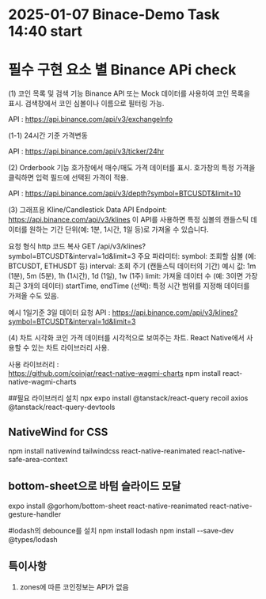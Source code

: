 # 2025-01-07 Binace-Demo Task 14:40 start

# 필수 구현 요소 별 Binance APi check

(1) 코인 목록 및 검색 기능
Binance API 또는 Mock 데이터를 사용하여 코인 목록을 표시.
검색창에서 코인 심볼이나 이름으로 필터링 가능.

API : https://api.binance.com/api/v3/exchangeInfo

(1-1) 24시간 기준 가격변동

API : https://api.binance.com/api/v3/ticker/24hr

(2) Orderbook 기능
호가창에서 매수/매도 가격 데이터를 표시.
호가창의 특정 가격을 클릭하면 입력 필드에 선택된 가격이 적용.

API : https://api.binance.com/api/v3/depth?symbol=BTCUSDT&limit=10

(3) 그래프용
Kline/Candlestick Data API
Endpoint: https://api.binance.com/api/v3/klines
이 API를 사용하면 특정 심볼의 캔들스틱 데이터를 원하는 기간 단위(예: 1분, 1시간, 1일 등)로 가져올 수 있습니다.

요청 형식
http
코드 복사
GET /api/v3/klines?symbol=BTCUSDT&interval=1d&limit=3
주요 파라미터:
symbol: 조회할 심볼 (예: BTCUSDT, ETHUSDT 등)
interval: 조회 주기 (캔들스틱 데이터의 기간)
예시 값:
1m (1분), 5m (5분), 1h (1시간), 1d (1일), 1w (1주)
limit: 가져올 데이터 수 (예: 3이면 가장 최근 3개의 데이터)
startTime, endTime (선택): 특정 시간 범위를 지정해 데이터를 가져올 수도 있음.

예시
1일기준 3일 데이터 요청
API : https://api.binance.com/api/v3/klines?symbol=BTCUSDT&interval=1d&limit=3

(4) 차트 시각화
코인 가격 데이터를 시각적으로 보여주는 차트.
React Native에서 사용할 수 있는 차트 라이브러리 사용.

사용 라이브러리 :  
https://github.com/coinjar/react-native-wagmi-charts
npm install react-native-wagmi-charts

##필요 라이브러리 설치
npx expo install @tanstack/react-query recoil axios @tanstack/react-query-devtools

## NativeWind for CSS

npm install nativewind tailwindcss react-native-reanimated react-native-safe-area-context

## bottom-sheet으로 바텀 슬라이드 모달

expo install @gorhom/bottom-sheet react-native-reanimated react-native-gesture-handler

#lodash의 debounce를 설치
npm install lodash
npm install --save-dev @types/lodash

## 특이사항

1. zones에 따른 코인정보는 API가 없음
